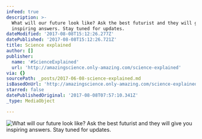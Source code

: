 ```yaml
---
inFeed: true
description: >-
  What will our future look like? Ask the best futurist and they will give you
  inspiring answers. Stay tuned for updates.
dateModified: '2017-08-08T15:12:26.277Z'
datePublished: '2017-08-08T15:12:26.721Z'
title: Science explained
author: []
publisher:
  name: '#ScienceExplained'
  url: 'http://amazingscience.only-amazing.com/science-explained'
via: {}
sourcePath: _posts/2017-06-08-science-explained.md
isBasedOnUrl: 'http://amazingscience.only-amazing.com/science-explained'
starred: false
datePublishedOriginal: '2017-08-08T07:57:10.341Z'
_type: MediaObject

---
```

![What will our future look like? Ask the best futurist and they will give you inspiring answers. Stay tuned for updates.](https://the-grid-user-content.s3-us-west-2.amazonaws.com/403c9930-fd53-4c2f-a344-c84cd3c748da.jpg)